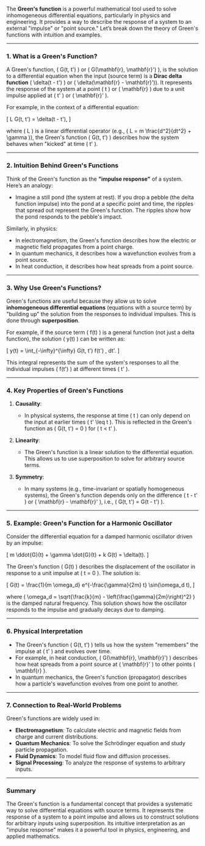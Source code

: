 The **Green's function** is a powerful mathematical tool used to solve inhomogeneous differential equations, particularly in physics and engineering. It provides a way to describe the response of a system to an external "impulse" or "point source." Let’s break down the theory of Green's functions with intuition and examples.

---

### 1. **What is a Green's Function?**
A Green's function, \( G(t, t') \) or \( G(\mathbf{r}, \mathbf{r}') \), is the solution to a differential equation when the input (source term) is a **Dirac delta function** \( \delta(t - t') \) or \( \delta(\mathbf{r} - \mathbf{r}')\). It represents the response of the system at a point \( t \) or \( \mathbf{r} \) due to a unit impulse applied at \( t' \) or \( \mathbf{r}' \).

For example, in the context of a differential equation:

\[
L G(t, t') = \delta(t - t'),
\]

where \( L \) is a linear differential operator (e.g., \( L = m \frac{d^2}{dt^2} + \gamma \)), the Green's function \( G(t, t') \) describes how the system behaves when "kicked" at time \( t' \).

---

### 2. **Intuition Behind Green's Functions**
Think of the Green's function as the **"impulse response"** of a system. Here’s an analogy:

- Imagine a still pond (the system at rest). If you drop a pebble (the delta function impulse) into the pond at a specific point and time, the ripples that spread out represent the Green's function. The ripples show how the pond responds to the pebble's impact.

Similarly, in physics:
- In electromagnetism, the Green's function describes how the electric or magnetic field propagates from a point charge.
- In quantum mechanics, it describes how a wavefunction evolves from a point source.
- In heat conduction, it describes how heat spreads from a point source.

---

### 3. **Why Use Green's Functions?**
Green's functions are useful because they allow us to solve **inhomogeneous differential equations** (equations with a source term) by "building up" the solution from the responses to individual impulses. This is done through **superposition**.

For example, if the source term \( f(t) \) is a general function (not just a delta function), the solution \( y(t) \) can be written as:

\[
y(t) = \int_{-\infty}^{\infty} G(t, t') f(t') \, dt'.
\]

This integral represents the sum of the system's responses to all the individual impulses \( f(t') \) at different times \( t' \).

---

### 4. **Key Properties of Green's Functions**
1. **Causality**:
   - In physical systems, the response at time \( t \) can only depend on the input at earlier times \( t' \leq t \). This is reflected in the Green's function as \( G(t, t') = 0 \) for \( t < t' \).

2. **Linearity**:
   - The Green's function is a linear solution to the differential equation. This allows us to use superposition to solve for arbitrary source terms.

3. **Symmetry**:
   - In many systems (e.g., time-invariant or spatially homogeneous systems), the Green's function depends only on the difference \( t - t' \) or \( \mathbf{r} - \mathbf{r}' \), i.e., \( G(t, t') = G(t - t') \).

---

### 5. **Example: Green's Function for a Harmonic Oscillator**
Consider the differential equation for a damped harmonic oscillator driven by an impulse:

\[
m \ddot{G}(t) + \gamma \dot{G}(t) + k G(t) = \delta(t).
\]

The Green's function \( G(t) \) describes the displacement of the oscillator in response to a unit impulse at \( t = 0 \). The solution is:

\[
G(t) = \frac{1}{m \omega_d} e^{-\frac{\gamma}{2m} t} \sin(\omega_d t),
\]

where \( \omega_d = \sqrt{\frac{k}{m} - \left(\frac{\gamma}{2m}\right)^2} \) is the damped natural frequency. This solution shows how the oscillator responds to the impulse and gradually decays due to damping.

---

### 6. **Physical Interpretation**
- The Green's function \( G(t, t') \) tells us how the system "remembers" the impulse at \( t' \) and evolves over time.
- For example, in heat conduction, \( G(\mathbf{r}, \mathbf{r}') \) describes how heat spreads from a point source at \( \mathbf{r}' \) to other points \( \mathbf{r} \).
- In quantum mechanics, the Green's function (propagator) describes how a particle's wavefunction evolves from one point to another.

---

### 7. **Connection to Real-World Problems**
Green's functions are widely used in:
- **Electromagnetism**: To calculate electric and magnetic fields from charge and current distributions.
- **Quantum Mechanics**: To solve the Schrödinger equation and study particle propagation.
- **Fluid Dynamics**: To model fluid flow and diffusion processes.
- **Signal Processing**: To analyze the response of systems to arbitrary inputs.

---

### Summary
The Green's function is a fundamental concept that provides a systematic way to solve differential equations with source terms. It represents the response of a system to a point impulse and allows us to construct solutions for arbitrary inputs using superposition. Its intuitive interpretation as an "impulse response" makes it a powerful tool in physics, engineering, and applied mathematics.